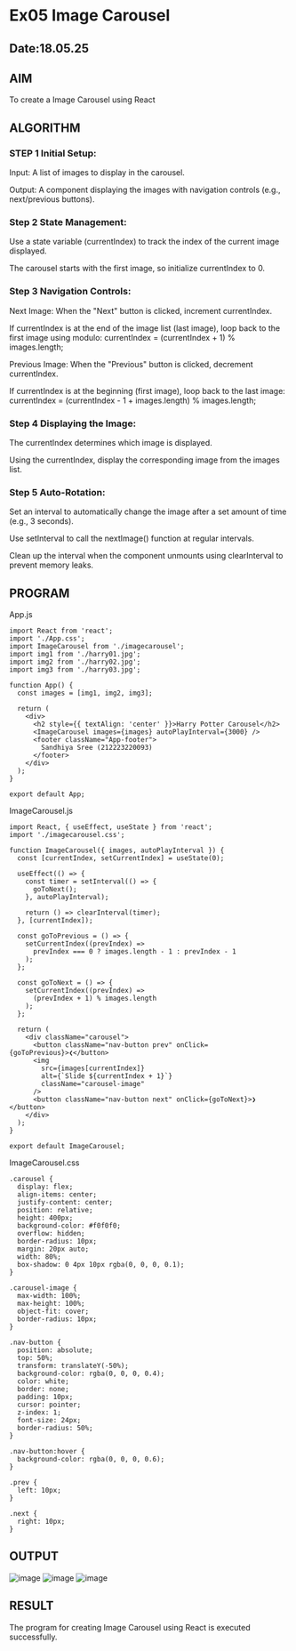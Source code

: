 # Ex05 Image Carousel
## Date:18.05.25

## AIM
To create a Image Carousel using React 

## ALGORITHM
### STEP 1 Initial Setup:
Input: A list of images to display in the carousel.

Output: A component displaying the images with navigation controls (e.g., next/previous buttons).

### Step 2 State Management:
Use a state variable (currentIndex) to track the index of the current image displayed.

The carousel starts with the first image, so initialize currentIndex to 0.

### Step 3 Navigation Controls:
Next Image: When the "Next" button is clicked, increment currentIndex.

If currentIndex is at the end of the image list (last image), loop back to the first image using modulo:
currentIndex = (currentIndex + 1) % images.length;

Previous Image: When the "Previous" button is clicked, decrement currentIndex.

If currentIndex is at the beginning (first image), loop back to the last image:
currentIndex = (currentIndex - 1 + images.length) % images.length;

### Step 4 Displaying the Image:
The currentIndex determines which image is displayed.

Using the currentIndex, display the corresponding image from the images list.

### Step 5 Auto-Rotation:
Set an interval to automatically change the image after a set amount of time (e.g., 3 seconds).

Use setInterval to call the nextImage() function at regular intervals.

Clean up the interval when the component unmounts using clearInterval to prevent memory leaks.

## PROGRAM
App.js
```
import React from 'react';
import './App.css';
import ImageCarousel from './imagecarousel';
import img1 from './harry01.jpg';
import img2 from './harry02.jpg';
import img3 from './harry03.jpg';

function App() {
  const images = [img1, img2, img3];

  return (
    <div>
      <h2 style={{ textAlign: 'center' }}>Harry Potter Carousel</h2>
      <ImageCarousel images={images} autoPlayInterval={3000} />
      <footer className="App-footer">
        Sandhiya Sree (212223220093)
      </footer>
    </div>
  );
}

export default App;
```
ImageCarousel.js
```
import React, { useEffect, useState } from 'react';
import './imagecarousel.css';

function ImageCarousel({ images, autoPlayInterval }) {
  const [currentIndex, setCurrentIndex] = useState(0);

  useEffect(() => {
    const timer = setInterval(() => {
      goToNext();
    }, autoPlayInterval);

    return () => clearInterval(timer);
  }, [currentIndex]);

  const goToPrevious = () => {
    setCurrentIndex((prevIndex) =>
      prevIndex === 0 ? images.length - 1 : prevIndex - 1
    );
  };

  const goToNext = () => {
    setCurrentIndex((prevIndex) =>
      (prevIndex + 1) % images.length
    );
  };

  return (
    <div className="carousel">
      <button className="nav-button prev" onClick={goToPrevious}>❮</button>
      <img
        src={images[currentIndex]}
        alt={`Slide ${currentIndex + 1}`}
        className="carousel-image"
      />
      <button className="nav-button next" onClick={goToNext}>❯</button>
    </div>
  );
}

export default ImageCarousel;
```
ImageCarousel.css
```
.carousel {
  display: flex;
  align-items: center;
  justify-content: center;
  position: relative;
  height: 400px;
  background-color: #f0f0f0;
  overflow: hidden;
  border-radius: 10px;
  margin: 20px auto;
  width: 80%;
  box-shadow: 0 4px 10px rgba(0, 0, 0, 0.1);
}

.carousel-image {
  max-width: 100%;
  max-height: 100%;
  object-fit: cover;
  border-radius: 10px;
}

.nav-button {
  position: absolute;
  top: 50%;
  transform: translateY(-50%);
  background-color: rgba(0, 0, 0, 0.4);
  color: white;
  border: none;
  padding: 10px;
  cursor: pointer;
  z-index: 1;
  font-size: 24px;
  border-radius: 50%;
}

.nav-button:hover {
  background-color: rgba(0, 0, 0, 0.6);
}

.prev {
  left: 10px;
}

.next {
  right: 10px;
}
```


## OUTPUT
![image](https://github.com/user-attachments/assets/c24e11cd-377a-4771-afa0-d4884ba794a7)
![image](https://github.com/user-attachments/assets/dfbab23e-cbe4-4d7e-84be-bd71357987ed)
![image](https://github.com/user-attachments/assets/e10bb144-d312-4196-9116-0c0f36018271)





## RESULT
The program for creating Image Carousel using React is executed successfully.
